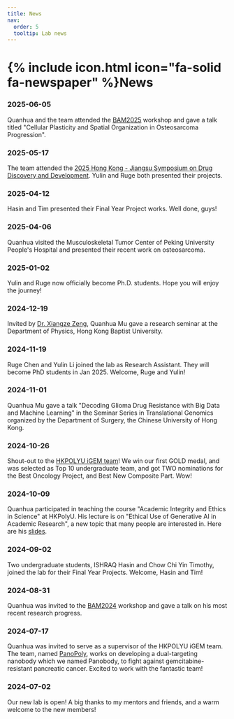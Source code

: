 ```yaml
---
title: News
nav:
  order: 5
  tooltip: Lab news
---
```


# {% include icon.html icon="fa-solid fa-newspaper" %}News
### 2025-06-05

Quanhua and the team attended the [BAM2025](https://wang-lab.hkust.edu.hk/others/bam2025/bam2025.html) workshop and gave a talk titled "Cellular Plasticity and Spatial Organization in Osteosarcoma Progression".

### 2025-05-17

The team attended the [2025 Hong Kong - Jiangsu Symposium on Drug Discovery and Development](https://www.polyu.edu.hk/abct/news-and-events/events/2025/5/2025-hong-kong---jiangsu-symposium-on-drug-discovery-and-development/). Yulin and Ruge both presented their projects.

### 2025-04-12

Hasin and Tim presented their Final Year Project works. Well done, guys!

### 2025-04-06

Quanhua visited the Musculoskeletal Tumor Center of Peking University People's Hospital and presented their recent work on osteosarcoma.

### 2025-01-02

Yulin and Ruge now officially become Ph.D. students. Hope you will enjoy the journey!

### 2024-12-19

Invited by [Dr. Xiangze Zeng](https://www.xzenglab.com/home), Quanhua Mu gave a research seminar at the Department of Physics, Hong Kong Baptist University.

### 2024-11-19

Ruge Chen and Yulin Li joined the lab as Research Assistant. They will become PhD students in Jan 2025. Welcome, Ruge and Yulin!

### 2024-11-01

Quanhua Mu gave a talk "Decoding Glioma Drug Resistance with Big Data and Machine Learning" in the Seminar Series in Translational Genomics organized by the Department of Surgery, the Chinese University of Hong Kong.

### 2024-10-26

Shout-out to the [HKPOLYU iGEM team](https://teams.igem.org/5271)! We win our first GOLD medal, and was selected as Top 10 undergraduate team, and got TWO nominations for the Best Oncology Project, and Best New Composite Part. Wow!

### 2024-10-09

Quanhua participated in teaching the course "Academic Integrity and Ethics in Science" at HKPolyU. His lecture is on "Ethical Use of Generative AI in Academic Research", a new topic that many people are interested in. Here are his [slides](https://drive.google.com/file/d/16vAchGXal8jISG9vMOoA4h187JZHWglW/view?usp=sharing).

### 2024-09-02

Two undergraduate students, ISHRAQ Hasin  and Chow Chi Yin Timothy, joined the lab for their Final Year Projects. Welcome, Hasin and Tim!

### 2024-08-31

Quanhua was invited to the [BAM2024](https://wang-lab.hkust.edu.hk/others/bam2024/bam2024.html) workshop and gave a talk on his most recent research progress.

### 2024-07-17

Quanhua was invited to serve as a supervisor of the HKPOLYU iGEM team. The team, named [PanoPoly](https://2024.igem.wiki/hkpolyu/), works on developing a dual-targeting nanobody which we named Panobody, to fight against gemcitabine-resistant pancreatic cancer. Excited to work with the fantastic team!

### 2024-07-02

Our new lab is open! A big thanks to my mentors and friends, and a warm welcome to the new members!
